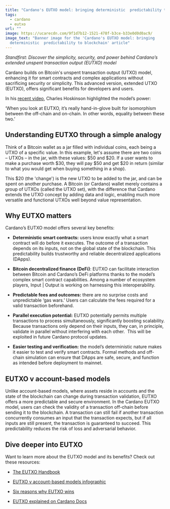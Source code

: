```yaml
---
title: "Cardano's EUTXO model: bringing deterministic  predictability to blockchain"
tags:
  - cardano
  - eutxo
url: ""
image: https://ucarecdn.com/9f1d7b12-1521-478f-b3ce-b33e0d0d0ac9/
image_text: "Banner image for the 'Cardano's EUTXO model: bringing
  deterministic  predictability to blockchain' article"
---
```


_Standfirst: Discover the simplicity, security, and power behind Cardano’s extended unspent transaction output (EUTXO) model_

Cardano builds on Bitcoin's unspent transaction output (UTXO) model, enhancing it for smart contracts and complex applications without sacrificing security or simplicity. This advanced version, extended UTXO (EUTXO), offers significant benefits for developers and users.

In his [recent video](https://x.com/MinswapIntern/status/1907010224428388409), Charles Hoskinson highlighted the model’s power:

‘When you look at EUTXO, it’s really hand-in-glove built for isomorphism between the off-chain and on-chain. In other words, equality between these two.’

## Understanding EUTXO through a simple analogy

Think of a Bitcoin wallet as a jar filled with individual coins, each being a UTXO of a specific value. In this example, let's assume there are two coins – UTXOs – in the jar, with these values: $50 and $20. If a user wants to make a purchase worth $30, they will pay $50 and get $20 in return (similar to what you would get when buying something in a shop). 

This $20 (the 'change') is the new UTXO to be added to the jar, and can be spent on another purchase. A Bitcoin (or Cardano) wallet merely contains a group of UTXOs (called the UTXO set), with the difference that Cardano extends the UTXO concept by adding data and logic, enabling much more versatile and functional UTXOs well beyond value representation.

## Why EUTXO matters

Cardano’s EUTXO model offers several key benefits:

*   **Deterministic smart contracts:** users know exactly what a smart contract will do before it executes. The outcome of a transaction depends on its inputs, not on the global state of the blockchain. This predictability builds trustworthy and reliable decentralized applications (DApps).
    
*   **Bitcoin decentralized finance (DeFi)**: EUTXO can facilitate interaction between Bitcoin and Cardano’s DeFi platforms thanks to the model’s complex smart contract capabilities. Among a number of ecosystem players, Input | Output is working on harnessing this interoperability.
    
*   **Predictable fees and outcomes:** there are no surprise costs and unpredictable ‘gas wars.’ Users can calculate the fees required for a valid transaction beforehand.
    
*   **Parallel execution potential:** EUTXO potentially permits multiple transactions to process simultaneously, significantly boosting scalability. Because transactions only depend on their inputs, they can, in principle, validate in parallel without interfering with each other.  This will be exploited in future Cardano protocol updates.
    
*   **Easier testing and verification:** the model’s deterministic nature makes it easier to test and verify smart contracts. Formal methods and off-chain simulation can ensure that DApps are safe, secure, and function as intended before deployment to mainnet.
    

## EUTXO v account-based models

Unlike account-based models, where assets reside in accounts and the state of the blockchain can change during transaction validation, EUTXO offers a more predictable and secure environment. In the Cardano EUTXO model, users can check the validity of a transaction off-chain before sending it to the blockchain. A transaction can still fail if another transaction concurrently consumes an input that the transaction expects, but if all inputs are still present, the transaction is guaranteed to succeed. This predictability reduces the risk of loss and adversarial behavior.

## Dive deeper into EUTXO

Want to learn more about the EUTXO model and its benefits? Check out these resources:

*   [The EUTXO Handbook](https://www.essentialcardano.io/article/the-eutxo-handbook)
    
*   [EUTXO v account-based models infographic](https://www.essentialcardano.io/infographic/eutxo-v-account-based-models)
    
*   [Six reasons why EUTXO wins](https://www.essentialcardano.io/article/six-reasons-why-eutxo-wins)
    
*   [EUTXO explained on Cardano Docs](https://docs.cardano.org/about-cardano/learn/eutxo-explainer)
